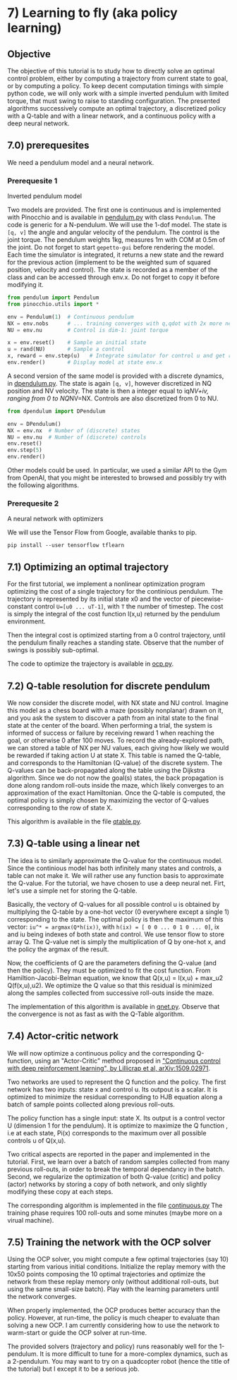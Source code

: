 # 7) Learning to fly (aka policy learning)

## Objective

The objective of this tutorial is to study how to directly solve an
optimal control problem, either by computing a trajectory from current
state to goal, or by computing a policy. To keep decent computation
timings with simple python code, we will only work with a simple
inverted pendulum with limited torque, that must swing to raise to
standing configuration. The presented algorithms successively compute an
optimal trajectory, a discretized policy with a Q-table and with a
linear network, and a continuous policy with a deep neural network.

## 7.0) prerequesites

We need a pendulum model and a neural network.

### Prerequesite 1

Inverted pendulum model

Two models are provided. The first one is continuous and is implemented
with Pinocchio and is available in [pendulum.py](pendulum_8py_source.html)
with class `Pendulum`. The
code is generic for a N-pendulum. We will use the 1-dof model. The state
is `[q, v]` the angle and angular velocity of the pendulum. The control
is the joint torque. The pendulum weights 1kg, measures 1m with COM at
0.5m of the joint. Do not forget to start `gepetto-gui` before
rendering the model. Each time the simulator is integrated, it returns a
new state and the reward for the previous action (implement to be the
weighted sum of squared position, velocity and control). The state is
recorded as a member of the class and can be accessed through env.x. Do
not forget to copy it before modifying it.

```py
from pendulum import Pendulum
from pinocchio.utils import *

env = Pendulum(1)  # Continuous pendulum
NX = env.nobs      # ... training converges with q,qdot with 2x more neurones.
NU = env.nu        # Control is dim-1: joint torque

x = env.reset()    # Sample an initial state
u = rand(NU)       # Sample a control
x, reward = env.step(u)   # Integrate simulator for control u and get reward.
env.render()       # Display model at state env.x
```

A second version of the same model is provided with a discrete dynamics,
in [dpendulum.py](dpendulum_8py_source.html). The state is again `[q, v]`, however discretized in NQ
position and NV velocity. The state is then a integer equal to iq*NV+iv,
ranging from 0 to NQ*NV=NX. Controls are also discretized from 0 to NU.

```py
from dpendulum import DPendulum

env = DPendulum()
NX = env.nx  # Number of (discrete) states
NU = env.nu  # Number of (discrete) controls
env.reset()
env.step(5)
env.render()
```

Other models could be used. In particular, we used a similar API to the
Gym from OpenAI, that you might be interested to browsed and possibly
try with the following algorithms.

### Prerequesite 2
A neural network with optimizers

We will use the Tensor Flow from Google, available thanks to pip.

```
pip install --user tensorflow tflearn
```

## 7.1) Optimizing an optimal trajectory

For the first tutorial, we implement a nonlinear optimization program
optimizing the cost of a single trajectory for the continious pendulum.
The trajectory is represented by its initial state x0 and the vector of
piecewise-constant control `U=[u0 ... uT-1]`, with `T` the number of
timestep. The cost is simply the integral of the cost function l(x,u)
returned by the pendulum environment.

Then the integral cost is optimized starting from a 0 control
trajectory, until the pendulum finally reaches a standing state. Observe
that the number of swings is possibly sub-optimal.

The code to optimize the trajectory is available in [ocp.py](ocp_8py_source.html).

## 7.2) Q-table resolution for discrete pendulum

We now consider the discrete model, with NX state and NU control.
Imagine this model as a chess board with a maze (possibly nonplanar)
drawn on it, and you ask the system to discover a path from an inital
state to the final state at the center of the board. When performing a
trial, the system is informed of success or failure by receiving reward
1 when reaching the goal, or otherwise 0 after 100 moves. To record the
already-explored path, we can stored a table of NX per NU values, each
giving how likely we would be rewarded if taking action U at state X.
This table is named the Q-table, and corresponds to the Hamiltonian
(Q-value) of the discrete system. The Q-values can be back-propagated
along the table using the Dijkstra algorithm. Since we do not now the
goal(s) states, the back propagation is done along random roll-outs
inside the maze, which likely converges to an approximation of the exact
Hamiltonian. Once the Q-table is computed, the optimal policy is simply
chosen by maximizing the vector of Q-values corresponding to the row of
state X.

This algorithm is available in the file [qtable.py](qtable_8py_source.html).

## 7.3) Q-table using a linear net

The idea is to similarly approximate the Q-value for the continuous
model. Since the continious model has both infinitely many states and
controls, a table can not make it. We will rather use any function basis
to approximate the Q-value. For the tutorial, we have chosen to use a
deep neural net. Firt, let's use a simple net for storing the Q-table.

Basically, the vectory of Q-values for all possible control u is
obtained by multiplying the Q-table by a one-hot vector (0 everywhere
except a single 1) corresponding to the state. The optimal policy is
then the maximum of this vector: `iu^* = argmax(Q*h(ix))`, with `h(ix)
= [ 0 0 ... 0 1 0 ... 0]`, ix and iu being indexes of both state and
control. We use tensor flow to store array Q. The Q-value net is simply
the multiplication of Q by one-hot x, and the policy the argmax of the
result.

Now, the coefficients of Q are the parameters defining the Q-value (and
then the policy). They must be optimized to fit the cost function. From
Hamiltion-Jacobi-Belman equation, we know that Q(x,u) = l(x,u) + max\_u2
Q(f(x,u),u2). We optimize the Q value so that this residual is minimized
along the samples collected from successive roll-outs inside the maze.

The implementation of this algorithm is available in [qnet.py](qnet_8py_source.html).
Observe that the convergence is not as fast as with the Q-Table algorithm.

## 7.4) Actor-critic network

We will now optimize a continuous policy and the corresponding
Q-function, using an "Actor-Critic" method proposed in ["Continuous
control with deep reinforcement learning", by Lillicrap et al,
arXiv:1509.02971](https://arxiv.org/abs/1509.02971).

Two networks are used to represent the Q function and the policy. The
first network has two inputs: state x and control u. Its outpout is a
scalar. It is optimized to minimize the residual corresponding to HJB
equation along a batch of sample points collected along previous
roll-outs.

The policy function has a single input: state X. Its output is a control
vector U (dimension 1 for the pendulum). It is optimize to maximize the
Q function , i.e at each state, Pi(x) corresponds to the maximum over
all possible controls u of Q(x,u).

Two critical aspects are reported in the paper and implemented in the
tutorial. First, we learn over a batch of random samples collected from
many previous roll-outs, in order to break the temporal dependancy in
the batch. Second, we regularize the optimization of both Q-value
(critic) and policy (actor) networks by storing a copy of both network,
and only slightly modifying these copy at each steps.

The corresponding algorithm is implemented in the file [continuous.py](continuous_8py_source.html)
The training phase requires 100 roll-outs and some
minutes (maybe more on a virual machine).

## 7.5) Training the network with the OCP solver

Using the OCP solver, you might compute a few optimal trajectories (say
10) starting from various initial conditions. Initialize the replay
memory with the 10x50 points composing the 10 optimal trajectories and
optimize the network from these replay memory only (without additional
roll-outs, but using the same small-size batch). Play with the learning
parameters until the network converges.

When properly implemented, the OCP produces better accuracy than the
policy. However, at run-time, the policy is much cheaper to evaluate
than solving a new OCP. I am currently considering how to use the
network to warm-start or guide the OCP solver at run-time.

The provided solvers (trajectory and policy) runs reasonably well for
the 1-pendulum. It is more difficult to tune for a more-complex
dynamics, such as a 2-pendulum. You may want to try on a quadcopter
robot (hence the title of the tutorial) but I except it to be a serious
job.

